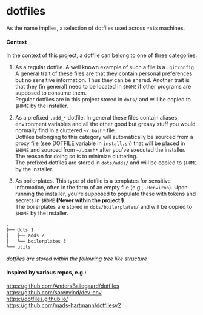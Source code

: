 # dotfiles

As the name implies, a selection of dotfiles used across `*nix` machines.  

#### Context
In the context of this project, a dotfile can belong to one of three categories:

1. As a regular dotfile. A well known example of such a file is a `.gitconfig`. A general trait of these files are that they contain personal preferences but no sensitive information. Thus they can be shared. Another trait is that they (in general) need to be located in `$HOME` if other programs are supposed to consume them.  
Regular dotfiles are in this project stored in `dots/` and will be copied to `$HOME` by the installer.  

2. As a prefixed `.add_*` dotfile. In general these files contain aliases, environment variables and all the other good but greasy stuff you would normally find in a cluttered `~/.bash*` file.  
Dotfiles belonging to this category will automatically be sourced from a proxy file (see DOTFILE variable in `install.sh`) that will be placed in `$HOME` and sourced from  `~/.bash*` after you've executed the installer.  
The reason for doing so is to minimize cluttering.  
The prefixed dotfiles are stored in `dots/adds/` and will be copied to `$HOME` by the installer.  

3. As boilerplates. This type of dotfile is a templates for sensitive information, often in the form of an empty file (e.g., `.Renviron`). Upon running the installer, you're supposed to populate these with tokens and secrets in `$HOME` __(Never within the project!)__.  
The boilerplates are stored in `dots/boilerplates/` and will be copied to `$HOME` by the installer.  


```sh
.
├── dots 1
│   ├── adds 2
│   └── boilerplates 3
└── utils
```
_dotfiles are stored within the following tree like structure_

#### Inspired by various repos, e.g.:

https://github.com/AndersBallegaard/dotfiles  
https://github.com/sorenvind/dev-env  
https://dotfiles.github.io/  
https://github.com/mads-hartmann/dotfilesv2  
